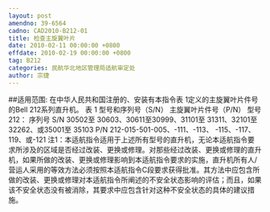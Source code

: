 ```yaml
---
layout: post
amendno: 39-6564
cadno: CAD2010-B212-01
title: 检查主旋翼叶片
date: 2010-02-11 00:00:00 +0800
effdate: 2010-02-19 00:00:00 +0800
tag: B212
categories: 民航华北地区管理局适航审定处
author: 宗捷
---
```


##适用范围:
在中华人民共和国注册的、安装有本指令表 1定义的主旋翼叶片件号的Bell 212系列直升机。 表 1
型号和序列号（S/N）  主旋翼叶片件号（P/N）
型号212： 序列号 S/N 30502至 30603、30611至30999、31101至 31311、32101至32262、或35001至 35103  P/N 212-015-501-005、-111、-113、 -115、-117、119、或-121
注1：本适航指令适用于上述所有型号的直升机，无论本适航指令要求所涉及的区域是否经过改装、更换或修理。对那些经过改装、更换或修理的直升机，如果所做的改装、更换或修理影响到本适航指令要求的实施，直升机所有人/营运人采用的等效方法必须按照本适航指令C段要求获得批准。其方法中应包含所做的改装、更换或修理对本适航指令所阐述的不安全状态影响的评估；而且，如果该不安全状态没有被消除，其要求中应包含针对这种不安全状态的具体的建议措施。

